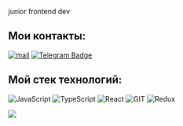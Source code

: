 junior frontend dev

## Мои контакты:
[![mail](https://img.shields.io/badge/Mail-000?style=for-the-badge&logo=gmail&logoColor=white&link=mailto:stepanovk.s@yandex.ru)](mailto:stepanovk.s@yandex.ru)
[![Telegram Badge](https://img.shields.io/badge/-Telegram-000?style=for-the-badge&logo=telegram&logoColor=white&link=https://t.me/stepanov_ks)](https://t.me/stepanov_ks)


## Мой стек технологий:
![JavaScript](https://img.shields.io/badge/-JavaScript-000?&logo=JavaScript)
![TypeScript](https://img.shields.io/badge/-TypeScript-000?&logo=TypeScript)
![React](https://img.shields.io/badge/-React-000?&logo=React)
![GIT](https://img.shields.io/badge/-GIT-000?&logo=GIT)
![Redux](https://img.shields.io/badge/-Redux-000?&logo=Redux)

<img src="https://www.codewars.com/users/StepanovKirill/badges/micro"/>
